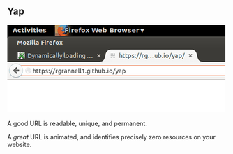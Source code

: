 Yap
---------------------------------------

<img src="yap.gif"> </img>

A good URL is readable, unique, and permanent. 

A *great* URL is animated, and identifies precisely zero resources on your website. 
